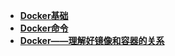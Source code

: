 

- **[Docker基础](https://7550547.github.io/h0PtNmzVd/)**
- **[Docker命令](https://7550547.github.io/MTH2SboKl/)**
- **[Docker——理解好镜像和容器的关系](https://developer.aliyun.com/article/712797)**
  



